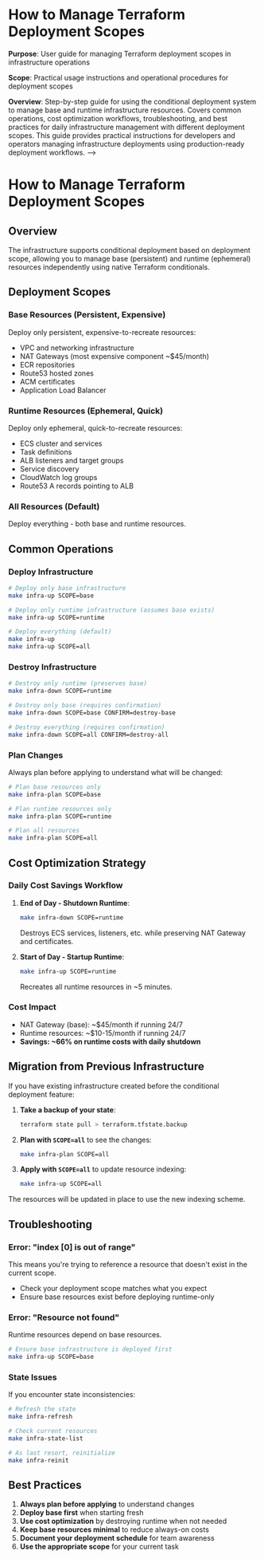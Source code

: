# How to Manage Terraform Deployment Scopes

**Purpose**: User guide for managing Terraform deployment scopes in infrastructure operations

**Scope**: Practical usage instructions and operational procedures for deployment scopes

**Overview**: Step-by-step guide for using the conditional deployment system to manage base and runtime infrastructure resources. Covers common operations, cost optimization workflows, troubleshooting, and best practices for daily infrastructure management with different deployment scopes. This guide provides practical instructions for developers and operators managing infrastructure deployments using production-ready deployment workflows.
-->

# How to Manage Terraform Deployment Scopes

## Overview
The infrastructure supports conditional deployment based on deployment scope, allowing you to manage base (persistent) and runtime (ephemeral) resources independently using native Terraform conditionals.

## Deployment Scopes

### Base Resources (Persistent, Expensive)
Deploy only persistent, expensive-to-recreate resources:
- VPC and networking infrastructure
- NAT Gateways (most expensive component ~$45/month)
- ECR repositories
- Route53 hosted zones
- ACM certificates
- Application Load Balancer

### Runtime Resources (Ephemeral, Quick)
Deploy only ephemeral, quick-to-recreate resources:
- ECS cluster and services
- Task definitions
- ALB listeners and target groups
- Service discovery
- CloudWatch log groups
- Route53 A records pointing to ALB

### All Resources (Default)
Deploy everything - both base and runtime resources.

## Common Operations

### Deploy Infrastructure

```bash
# Deploy only base infrastructure
make infra-up SCOPE=base

# Deploy only runtime infrastructure (assumes base exists)
make infra-up SCOPE=runtime

# Deploy everything (default)
make infra-up
make infra-up SCOPE=all
```

### Destroy Infrastructure

```bash
# Destroy only runtime (preserves base)
make infra-down SCOPE=runtime

# Destroy only base (requires confirmation)
make infra-down SCOPE=base CONFIRM=destroy-base

# Destroy everything (requires confirmation)
make infra-down SCOPE=all CONFIRM=destroy-all
```

### Plan Changes

Always plan before applying to understand what will be changed:

```bash
# Plan base resources only
make infra-plan SCOPE=base

# Plan runtime resources only
make infra-plan SCOPE=runtime

# Plan all resources
make infra-plan SCOPE=all
```

## Cost Optimization Strategy

### Daily Cost Savings Workflow

1. **End of Day - Shutdown Runtime**:
   ```bash
   make infra-down SCOPE=runtime
   ```
   Destroys ECS services, listeners, etc. while preserving NAT Gateway and certificates.

2. **Start of Day - Startup Runtime**:
   ```bash
   make infra-up SCOPE=runtime
   ```
   Recreates all runtime resources in ~5 minutes.

### Cost Impact
- NAT Gateway (base): ~$45/month if running 24/7
- Runtime resources: ~$10-15/month if running 24/7
- **Savings: ~66% on runtime costs with daily shutdown**

## Migration from Previous Infrastructure

If you have existing infrastructure created before the conditional deployment feature:

1. **Take a backup of your state**:
   ```bash
   terraform state pull > terraform.tfstate.backup
   ```

2. **Plan with `SCOPE=all`** to see the changes:
   ```bash
   make infra-plan SCOPE=all
   ```

3. **Apply with `SCOPE=all`** to update resource indexing:
   ```bash
   make infra-up SCOPE=all
   ```

The resources will be updated in place to use the new indexing scheme.

## Troubleshooting

### Error: "index [0] is out of range"
This means you're trying to reference a resource that doesn't exist in the current scope.
- Check your deployment scope matches what you expect
- Ensure base resources exist before deploying runtime-only

### Error: "Resource not found"
Runtime resources depend on base resources.
```bash
# Ensure base infrastructure is deployed first
make infra-up SCOPE=base
```

### State Issues
If you encounter state inconsistencies:
```bash
# Refresh the state
make infra-refresh

# Check current resources
make infra-state-list

# As last resort, reinitialize
make infra-reinit
```

## Best Practices

1. **Always plan before applying** to understand changes
2. **Deploy base first** when starting fresh
3. **Use cost optimization** by destroying runtime when not needed
4. **Keep base resources minimal** to reduce always-on costs
5. **Document your deployment schedule** for team awareness
6. **Use the appropriate scope** for your current task

